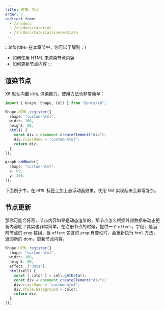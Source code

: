 ```yaml
---
title: HTML 节点
order: 7
redirect_from:
  - /zh/docs
  - /zh/docs/tutorial
  - /zh/docs/tutorial/inermediate
---
```


:::info{title=在本章节中，你可以了解到：}

- 如何使用 HTML 来渲染节点内容
- 如何更新节点内容
  :::

## 渲染节点

X6 默认内置 `HTML` 渲染能力，使用方法也非常简单：

```ts
import { Graph, Shape, Cell } from "@antv/x6";

Shape.HTML.register({
  shape: "custom-html",
  width: 160,
  height: 80,
  html() {
    const div = document.createElement("div");
    div.className = "custom-html";
    return div;
  },
});

graph.addNode({
  shape: "custom-html",
  x: 60,
  y: 100,
});
```

下面例子中，在 `HTML` 标签上加上悬浮动画效果，使用 `SVG` 实现起来会非常复杂。

<code id="html-basic" src="@/src/tutorial/intermediate/html/basic/index.tsx"></code>

## 节点更新

那你可能会好奇，节点内容如果是动态渲染的，那节点怎么根据外部数据来动态更新内容呢？其实也非常简单，在注册节点的时候，提供一个 `effect`，字段，是当前节点的 `prop` 数组，当 `effect` 包含的 `prop` 有变动时，会重新执行 `html` 方法，返回新的 dom，更新节点内容。

```ts
Shape.HTML.register({
  shape: "custom-html",
  width: 160,
  height: 80,
  effect: ["data"],
  html(cell) {
    const { color } = cell.getData();
    const div = document.createElement("div");
    div.className = "custom-html";
    div.style.background = color;
    return div;
  },
});
```

<code id="html-update" src="@/src/tutorial/intermediate/html/update/index.tsx"></code>
